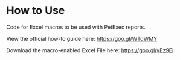 # How to Use
Code for Excel macros to be used with PetExec reports.

View the official how-to guide here: https://goo.gl/WTdWMY

Download the macro-enabled Excel File here: https://goo.gl/vEz9Ei
